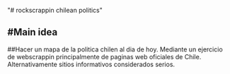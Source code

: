 "# rockscrappin chilean politics" 

#Main idea
---------

##Hacer un mapa de la politica chilen al dia de hoy.
Mediante un ejercicio de webscrappin principalmente de paginas
web oficiales de Chile.
Alternativamente sitios informativos considerados serios.
